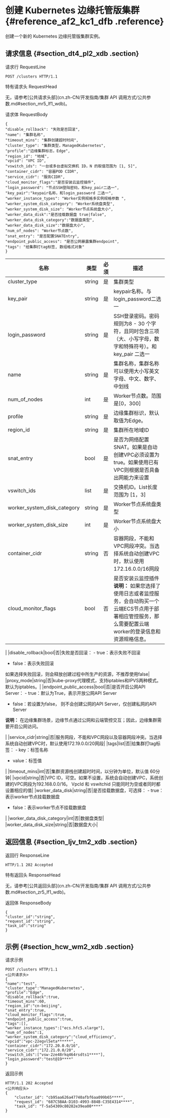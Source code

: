 # 创建 Kubernetes 边缘托管版集群 {#reference_af2_kc1_dfb .reference}

创建一个新的 Kubernetes 边缘托管版集群实例。

## 请求信息 {#section_dt4_pl2_xdb .section}

请求行 RequestLine

``` {#codeblock_auw_0g7_1q6}
POST /clusters HTTP/1.1 
```

特有请求头 RequestHead

无，请参考[公共请求头部](cn.zh-CN/开发指南/集群 API 调用方式/公共参数.md#section_mr5_lf1_wdb)。

请求体 RequestBody

``` {#codeblock_6by_0xo_29f}
{
"disable_rollback": "失败是否回滚",
"name": "集群名称",
"timeout_mins": "集群创建超时时间",
"cluster_type": "集群类型，ManagedKubernetes",
"profile":"边缘集群标志，Edge",
"region_id": "地域",
"vpcid": "VPC ID",
"vswitch_ids": "一台或多台虚拟交换机 ID，N 的取值范围为 [1, 5]",
"container_cidr": "容器POD CIDR",
"service_cidr": "服务CIDR",
"cloud_monitor_flags":"是否安装云监控插件",
"login_password": "节点SSH登陆密码，和key_pair二选一",
"key_pair":"keypair名称，和login_password 二选一",
"worker_instance_types": "Worker实例规格多实例规格参数 ",
"worker_system_disk_category": "Worker系统盘类型",
"worker_system_disk_size": "Worker节点系统盘大小",
"worker_data_disk":"是否挂载数据盘 true|false",
"worker_data_disk_category":"数据盘类型",
"worker_data_disk_size":"数据盘大小",
"num_of_nodes": "Worker节点数",
"snat_entry": "是否配置SNATEntry",
"endpoint_public_access": "是否公网暴露集群endpoint",
"tags": "给集群打tag标签, 数组格式对象"
}
```

|名称|类型|必须|描述|
|--|--|--|--|
|cluster\_type|string|是|集群类型|
|key\_pair|string|是|keypair名称。与login\_password二选一|
|login\_password|string|是|SSH登录密码。密码规则为8 - 30 个字符，且同时包含三项（大、小写字母，数字和特殊符号）。和key\_pair 二选一|
|name|string|是|集群名称，集群名称可以使用大小写英文字母、中文、数字、中划线|
|num\_of\_nodes|int|是|Worker节点数。范围是\[0，300\]|
|profile|string|是|边缘集群标识，默认取值为Edge。|
|region\_id|string|是|集群所在地域ID|
|snat\_entry|bool|是|是否为网络配置SNAT。如果是自动创建VPC必须设置为true。如果使用已有VPC则根据是否具备出网能力来设置|
|vswitch\_ids|list|是|交换机ID。List长度范围为 \[1，3\]|
|worker\_system\_disk\_category|string|是|Worker节点系统盘类型|
|worker\_system\_disk\_size|int|是|Worker节点系统盘大小|
|container\_cidr|string|否|容器网段，不能和VPC网段冲突。当选择系统自动创建VPC时，默认使用172.16.0.0/16网段|
|cloud\_monitor\_flags|bool|否|是否安装云监控插件 **说明：** 如果您选择了使用日志或者监控服务，会自动购买一个云端ECS节点用于部署相应管控服务，那么需要配置云端worker的登录信息和资源规格信息。

 |
|disable\_rollback|bool|否|失败是否回滚： -   true：表示失败不回滚
-   false：表示失败回滚

 如果选择失败回滚，则会释放创建过程中所生产的资源，不推荐使用false|
|proxy\_mode|string|否|kube-proxy代理模式，支持iptables和IPVS两种模式。 默认为iptables。|
|endpoint\_public\_access|bool|否|是否开启公网API Server： -   true：默认为True，表示开放公网API Server
-   false：若设置为false， 则不会创建公网的API Server，仅创建私网的API Server

 **说明：** 在边缘集群场景，边缘节点通过公网和云端管控交互；因此，边缘集群需要开启公网访问。

 |
|service\_cidr|string|否|服务网段，不能和VPC网段以及容器网段冲突。当选择系统自动创建VPC时，默认使用172.19.0.0/20网段|
|tags|list|否|给集群打tag标签： -   key：标签名称
-   value：标签值

 |
|timeout\_mins|int|否|集群资源栈创建超时时间，以分钟为单位，默认值 60分钟|
|vpcid|string|否|VPC ID，可空。如果不设置，系统会自动创建VPC，系统创建的VPC网段为192.168.0.0/16。 VpcId 和 vswitchid 只能同时为空或者同时都设置相应的值|
|worker\_data\_disk|string|否|是否挂载数据盘，可选择： -   true：表示worker节点挂载数据盘
-   false：表示worker节点不挂载数据盘

 |
|worker\_data\_disk\_category|int|否|数据盘类型|
|worker\_data\_disk\_size|string|否|数据盘大小|

## 返回信息 {#section_ljv_tm2_xdb .section}

返回行 ResponseLine

``` {#codeblock_d6k_kji_qjz}
HTTP/1.1 202 Accepted
```

特有返回头 ResponseHead

无，请参考[公共返回头部](cn.zh-CN/开发指南/集群 API 调用方式/公共参数.md#section_zr5_lf1_wdb)。

返回体 ResponseBody

``` {#codeblock_v9b_2dx_vcr}
{
"cluster_id":"string",
"request_id":"string",
"task_id":"string"
}
```

## 示例 {#section_hcw_wm2_xdb .section}

请求示例

``` {#codeblock_uyh_ias_svs}
POST /clusters HTTP/1.1
<公共请求头>
{
"name":"test",
"cluster_type":"ManagedKubernetes",
"profile":"Edge",
"disable_rollback":true,
"timeout_mins":60,
"region_id":"cn-beijing",
"snat_entry":true,
"cloud_monitor_flags":true,
"endpoint_public_access":true,
"tags":[],
"worker_instance_types":["ecs.hfc5.xlarge"],
"num_of_nodes":1,
"worker_system_disk_category":"cloud_efficiency",
"vpcid":"vpc-2zegvl5eta******",
"container_cidr":"172.20.0.0/16",
"service_cidr":"172.21.0.0/20",
"vswitch_ids":["vsw-2ze48rkq464rsdts1****"],
"login_password":"test@19****"
}
```

返回示例

``` {#codeblock_f1y_4h5_mn4}
HTTP/1.1 202 Accepted
<公共响应头>
{
    "cluster_id": "cb95aa626a47740afbf6aa099b65****",
    "request_id": "687C5BAA-D103-4993-884B-C35E4314****",
    "task_id": "T-5a54309c80282e39ea00****"
}
```

